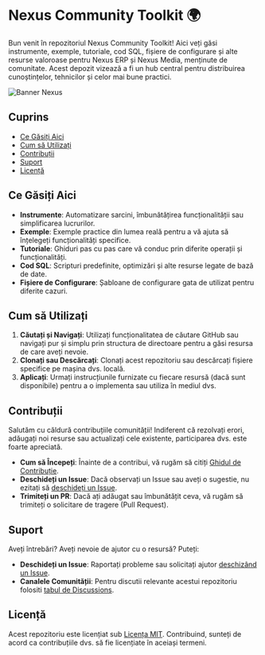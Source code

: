 # Nexus Community Toolkit  🌍

Bun venit în repozitoriul Nexus Community Toolkit! Aici veți găsi instrumente, exemple, tutoriale, cod SQL, fișiere de configurare și alte resurse valoroase pentru Nexus ERP și Nexus Media, menținute de comunitate. Acest depozit vizează a fi un hub central pentru distribuirea cunoștințelor, tehnicilor și celor mai bune practici.

![Banner Nexus](https://nexusmedia.ro/images/logo-nexusmedia.png)

## Cuprins

- [Ce Găsiți Aici](#ce-găsiți-aici)
- [Cum să Utilizați](#cum-să-utilizați)
- [Contribuții](#contribuții)
- [Suport](#suport)
- [Licență](#licență)

## Ce Găsiți Aici

- **Instrumente**: Automatizare sarcini, îmbunătățirea funcționalității sau simplificarea lucrurilor.
- **Exemple**: Exemple practice din lumea reală pentru a vă ajuta să înțelegeți funcționalități specifice.
- **Tutoriale**: Ghiduri pas cu pas care vă conduc prin diferite operații și funcționalități.
- **Cod SQL**: Scripturi predefinite, optimizări și alte resurse legate de bază de date.
- **Fișiere de Configurare**: Șabloane de configurare gata de utilizat pentru diferite cazuri.

## Cum să Utilizați

1. **Căutați și Navigați**: Utilizați funcționalitatea de căutare GitHub sau navigați pur și simplu prin structura de directoare pentru a găsi resursa de care aveți nevoie.
2. **Clonați sau Descărcați**: Clonați acest repozitoriu sau descărcați fișiere specifice pe mașina dvs. locală.
3. **Aplicați**: Urmați instrucțiunile furnizate cu fiecare resursă (dacă sunt disponibile) pentru a o implementa sau utiliza în mediul dvs.

## Contribuții

Salutăm cu căldură contribuțiile comunității! Indiferent că rezolvați erori, adăugați noi resurse sau actualizați cele existente, participarea dvs. este foarte apreciată.

- **Cum să Începeți**: Înainte de a contribui, vă rugăm să citiți [Ghidul de Contribuție](CONTRIBUTING.md).
- **Deschideți un Issue**: Dacă observați un Issue sau aveți o sugestie, nu ezitați să [deschideți un Issue](https://github.com/Nexus-Media/Nexus-Community-Toolkit/issues).
- **Trimiteți un PR**: Dacă ați adăugat sau îmbunătățit ceva, vă rugăm să trimiteți o solicitare de tragere (Pull Request).

## Suport

Aveți întrebări? Aveți nevoie de ajutor cu o resursă? Puteți:
- **Deschideți un Issue**: Raportați probleme sau solicitați ajutor [deschizând un Issue]([url_la_pagina_dvs_de_probleme](https://github.com/Nexus-Media/Nexus-Community-Toolkit/issues)).
- **Canalele Comunității**: Pentru discutii relevante acestui repozitoriu folositi [tabul de Discussions]([url_la_canalul_dvs_comunitar](https://github.com/Nexus-Media/Nexus-Community-Toolkit/discussions)).

## Licență

Acest repozitoriu este licențiat sub [Licența MIT](LICENSE.md). Contribuind, sunteți de acord ca contribuțiile dvs. să fie licențiate în aceiași termeni.
